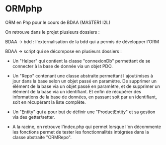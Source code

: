 # ORMphp
ORM en Php pour le cours de BDAA (MASTER1 I2L)

On retrouve dans le projet plusieurs dossiers :

BDAA -> bdd : l'externalisation de la bdd qui a permis de développer l'ORM

BDAA -> script qui se décompose en plusieurs dossiers : 

  - Un "Helper" qui contient la classe "connexionDb" permettant de se connecter à la base de donnée via un objet PDO.

  - Un "Repo" contenant une classe abstraite permettant l'ajout/mises à jour dans la base selon un objet passé en paramètre.
  De supprimer un élément de la base via un objet passé en paramètre, et de supprimer un élément de la base via un identifiant.
  Et enfin de récupérer des informations de la base de données, en passant soit par un identifiant, soit en récupérant la liste complète. 

  - Un "Entity" qui a pour but de définir une "ProductEntity" et sa gestion via des getter/setter.


  - A la racine, on retrouve l'index.php qui permet lorsque l'on décommente les fonctions permet de tester les fonctionnalités intégrées      dans la classe abstraite "ORMRepo".

